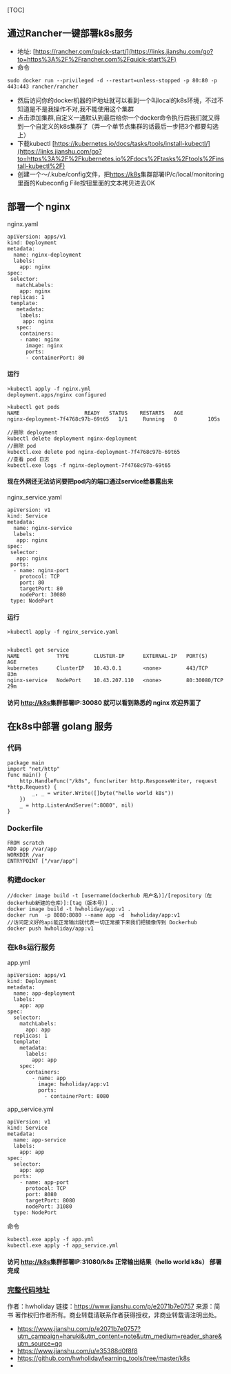 [TOC]

## 通过Rancher一键部署k8s服务

- 地址:  [https://rancher.com/quick-start/](https://links.jianshu.com/go?to=https%3A%2F%2Francher.com%2Fquick-start%2F)
- 命令



```base
sudo docker run --privileged -d --restart=unless-stopped -p 80:80 -p 443:443 rancher/rancher
```

- 然后访问你的docker机器的IP地址就可以看到一个叫local的k8s环境，不过不知道是不是我操作不对,我不能使用这个集群
- 点击添加集群,自定义一通默认到最后给你一个docker命令执行后我们就又得到一个自定义的k8s集群了（弄一个单节点集群的话最后一步把3个都要勾选上）
- 下载kubectl [https://kubernetes.io/docs/tasks/tools/install-kubectl/](https://links.jianshu.com/go?to=https%3A%2F%2Fkubernetes.io%2Fdocs%2Ftasks%2Ftools%2Finstall-kubectl%2F)
- 创建一个～/.kube/config文件，把[https://k8s](https://links.jianshu.com/go?to=https%3A%2F%2Fk8s)集群部署IP/c/local/monitoring 里面的Kubeconfig File按钮里面的文本拷贝进去OK

## 部署一个 nginx

nginx.yaml



```base
apiVersion: apps/v1
kind: Deployment
metadata:
  name: nginx-deployment
  labels:
    app: nginx
spec:
 selector:
   matchLabels:
    app: nginx
 replicas: 1
 template:
   metadata:
    labels:
     app: nginx
   spec:
    containers:
    - name: nginx
      image: nginx
      ports:
      - containerPort: 80
```

#### 运行



```base
>kubectl apply -f nginx.yml
deployment.apps/nginx configured

>kubectl get pods
NAME                     READY   STATUS    RESTARTS   AGE
nginx-deployment-7f4768c97b-69t65   1/1     Running   0          105s

//删除 deployment
kubectl delete deployment nginx-deployment
//删除 pod
kubectl.exe delete pod nginx-deployment-7f4768c97b-69t65
//查看 pod 日志
kubectl.exe logs -f nginx-deployment-7f4768c97b-69t65
```

#### 现在外网还无法访问要把pod内的端口通过service给暴露出来

nginx_service.yaml



```base
apiVersion: v1
kind: Service
metadata:
  name: nginx-service
  labels:
   app: nginx
spec:
 selector:
   app: nginx
 ports:
  - name: nginx-port
    protocol: TCP
    port: 80             
    targetPort: 80          
    nodePort: 30080        
 type: NodePort   
```

#### 运行



```base
>kubectl apply -f nginx_service.yaml


>kubectl get service
NAME            TYPE        CLUSTER-IP      EXTERNAL-IP   PORT(S)        AGE
kubernetes      ClusterIP   10.43.0.1       <none>        443/TCP        83m
nginx-service   NodePort    10.43.207.110   <none>        80:30080/TCP   29m
```

#### 访问 [http://k8s](https://links.jianshu.com/go?to=http%3A%2F%2Fk8s)集群部署IP:30080 就可以看到熟悉的 nginx 欢迎界面了

## 在k8s中部署 golang 服务

### 代码



```base
package main
import "net/http"
func main() {
    http.HandleFunc("/k8s", func(writer http.ResponseWriter, request *http.Request) {
        _, _ = writer.Write([]byte("hello world k8s"))
    })
    _ = http.ListenAndServe(":8080", nil)
}
```

### Dockerfile



```base
FROM scratch
ADD app /var/app
WORKDIR /var
ENTRYPOINT ["/var/app"]
```

### 构建docker



```base
//docker image build -t [username(dockerhub 用户名)]/[repository（在dockerhub新建的仓库）]:[tag（版本号）] .
docker image build -t hwholiday/app:v1 .
docker run  -p 8080:8080 --name app -d  hwholiday/app:v1
//访问定义好的api能正常输出就代表一切正常接下来我们把镜像传到 Dockerhub
docker push hwholiday/app:v1
```

### 在k8s运行服务

app.yml



```base
apiVersion: apps/v1
kind: Deployment
metadata:
  name: app-deployment
  labels:
    app: app
spec:
  selector:
    matchLabels:
      app: app
  replicas: 1
  template:
    metadata:
      labels:
        app: app
    spec:
      containers:
        - name: app
          image: hwholiday/app:v1
          ports:
            - containerPort: 8080
```

app_service.yml



```base
apiVersion: v1
kind: Service
metadata:
  name: app-service
  labels:
    app: app
spec:
  selector:
    app: app
  ports:
    - name: app-port
      protocol: TCP
      port: 8080
      targetPort: 8080
      nodePort: 31080
  type: NodePort
```

命令



```base
kubectl.exe apply -f app.yml
kubectl.exe apply -f app_service.yml
```

#### 访问   [http://k8s](https://links.jianshu.com/go?to=http%3A%2F%2Fk8s)集群部署IP:31080/k8s   正常输出结果（hello world k8s） 部署完成

### [完整代码地址](https://links.jianshu.com/go?to=https%3A%2F%2Fgithub.com%2Fhwholiday%2Flearning_tools%2Ftree%2Fmaster%2Fk8s)



作者：hwholiday
链接：https://www.jianshu.com/p/e2071b7e0757
来源：简书
著作权归作者所有。商业转载请联系作者获得授权，非商业转载请注明出处。

- https://www.jianshu.com/p/e2071b7e0757?utm_campaign=haruki&utm_content=note&utm_medium=reader_share&utm_source=qq
- https://www.jianshu.com/u/e35388d0f8f8
- https://github.com/hwholiday/learning_tools/tree/master/k8s
- 